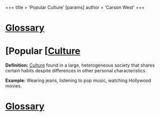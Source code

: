 +++
 title = 'Popular Culture'
[params]
	author = 'Carson West'
+++
# [Glossary](./../glossary/)

# [Popular [[Culture](./../popular-[[culture/) 
**Definition:**  [Culture](./../culture/) found in a large, heterogeneous society that shares certain habits despite differences in other personal characteristics.

**Example:**  Wearing jeans, listening to pop music, watching Hollywood movies.

# [Glossary](./../glossary/)